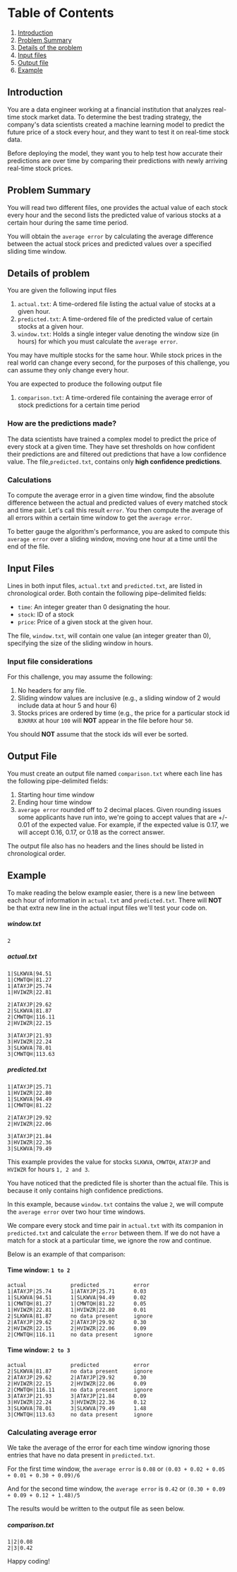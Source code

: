 # Table of Contents
1. [Introduction](README.md#introduction)
1. [Problem Summary](README.md#problem-summary)
1. [Details of the problem](README.md#details-of-problem)
1. [Input files](README.md#input-files)
1. [Output file](README.md#output-file)
1. [Example](README.md#example)



## Introduction

You are a data engineer working at a financial institution that analyzes real-time stock market data. To determine the best trading strategy, the company's data scientists created a machine learning model to predict the future price of a stock every hour, and they want to test it on real-time stock data.

Before deploying the model, they want you to help test how accurate their predictions are over time by comparing their predictions with newly arriving real-time stock prices.


## Problem Summary

You will read two different files, one provides the actual value of each stock every hour and the second lists the predicted value of various stocks at a certain hour during the same time period.

You will obtain the `average error` by calculating the average difference between the actual stock prices and predicted values over a specified sliding time window.


## Details of problem

You are given the following input files

1. `actual.txt`: A time-ordered file listing the actual value of stocks at a given hour.
1. `predicted.txt`: A time-ordered file of the predicted value of certain stocks at a given hour. 
1. `window.txt`: Holds a single integer value denoting the window size (in hours) for which you must calculate the `average error`.

You may have multiple stocks for the same hour. While stock prices in the real world can change every second, for the purposes of this challenge, you can assume they only change every hour.

You are expected to produce the following output file

1. `comparison.txt`: A time-ordered file containing the average error of stock predictions for a certain time period


### How are the predictions made?

The data scientists have trained a complex model to predict the price of every stock at a given time. They have set thresholds on how confident their predictions are and filtered out predictions that have a low confidence value. The file,`predicted.txt`, contains only **high confidence predictions**.


### Calculations

To compute the average error in a given time window, find the absolute difference between the actual and predicted values of every matched stock and time pair. Let's call this result `error`. You then compute the average of all errors within a certain time window to get the `average error`.

To better gauge the algorithm's performance, you are asked to compute this `average error` over a sliding window, moving one hour at a time until the end of the file.


## Input Files

Lines in both input files, `actual.txt` and `predicted.txt`, are listed in chronological order. Both contain the following pipe-delimited fields: 

* `time`: An integer greater than 0 designating the hour.
* `stock`: ID of a stock 
* `price`: Price of a given stock at the given hour.

The file, `window.txt`, will contain one value (an integer greater than 0), specifying the size of the sliding window in hours.


### Input file considerations

For this challenge, you may assume the following:

1. No headers for any file.
2. Sliding window values are inclusive (e.g., a sliding window of 2 would include data at hour 5 and hour 6)
1. Stocks prices are ordered by time (e.g., the price for a particular stock id `BJKRRX` at hour `100` will **NOT** appear in the file before hour `50`.

You should **NOT** assume that the stock ids will ever be sorted.

## Output File

You must create an output file named `comparison.txt` where each line has the following pipe-delimited fields:

1. Starting hour time window
1. Ending hour time window
1. `average error` rounded off to 2 decimal places. Given rounding issues some applicants have run into, we're going to accept values that are +/- 0.01 of the expected value. For example, if the expected value is 0.17, we will accept 0.16, 0.17, or 0.18 as the correct answer.

The output file also has no headers and the lines should be listed in chronological order.

## Example

To make reading the below example easier, there is a new line between each hour of information in `actual.txt` and `predicted.txt`. There will **NOT** be that extra new line in the actual input files we'll test your code on.

##### window.txt
```
2
```

##### actual.txt
```
1|SLKWVA|94.51
1|CMWTQH|81.27
1|ATAYJP|25.74
1|HVIWZR|22.81

2|ATAYJP|29.62
2|SLKWVA|81.87
2|CMWTQH|116.11
2|HVIWZR|22.15

3|ATAYJP|21.93
3|HVIWZR|22.24
3|SLKWVA|78.01
3|CMWTQH|113.63

```


##### predicted.txt
```
1|ATAYJP|25.71
1|HVIWZR|22.80
1|SLKWVA|94.49
1|CMWTQH|81.22

2|ATAYJP|29.92
2|HVIWZR|22.06

3|ATAYJP|21.84
3|HVIWZR|22.36
3|SLKWVA|79.49

```


This example provides the value for stocks `SLKWVA`, `CMWTQH`, `ATAYJP` and `HVIWZR` for hours `1, 2 and 3`.

You have noticed that the predicted file is shorter than the actual file. This is because it only contains high confidence predictions. 

In this example, because `window.txt` contains the value `2`, we will compute the `average error` over two hour time windows. 

We compare every stock and time pair in `actual.txt` with its companion in `predicted.txt` and calculate the `error` between them. If we do not have a match for a stock at a particular time, we ignore the row and continue. 

Below is an example of that comparison:

#### Time window: `1 to 2`
```
actual              predicted           error
1|ATAYJP|25.74      1|ATAYJP|25.71      0.03
1|SLKWVA|94.51      1|SLKWVA|94.49      0.02
1|CMWTQH|81.27      1|CMWTQH|81.22      0.05
1|HVIWZR|22.81      1|HVIWZR|22.80      0.01
2|SLKWVA|81.87      no data present     ignore
2|ATAYJP|29.62      2|ATAYJP|29.92      0.30
2|HVIWZR|22.15      2|HVIWZR|22.06      0.09
2|CMWTQH|116.11     no data present     ignore
```

#### Time window: `2 to 3`
```
actual              predicted           error
2|SLKWVA|81.87      no data present     ignore
2|ATAYJP|29.62      2|ATAYJP|29.92      0.30
2|HVIWZR|22.15      2|HVIWZR|22.06      0.09
2|CMWTQH|116.11     no data present     ignore
3|ATAYJP|21.93      3|ATAYJP|21.84      0.09
3|HVIWZR|22.24      3|HVIWZR|22.36      0.12
3|SLKWVA|78.01      3|SLKWVA|79.49      1.48
3|CMWTQH|113.63     no data present     ignore
```

### Calculating average error

We take the average of the error for each time window ignoring those entries that have no data present in `predicted.txt`. 

For the first time window, the `average error` is `0.08` or `(0.03 + 0.02 + 0.05 + 0.01 + 0.30 + 0.09)/6` 

And for the second time window, the `average error` is `0.42` or `(0.30 + 0.09 + 0.09 + 0.12 + 1.48)/5`

The results would be written to the output file as seen below. 

##### comparison.txt
```
1|2|0.08
2|3|0.42
```


Happy coding!


